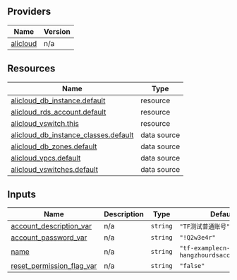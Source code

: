 <!-- BEGIN_TF_DOCS -->
## Providers

| Name | Version |
|------|---------|
| <a name="provider_alicloud"></a> [alicloud](#provider\_alicloud) | n/a |

## Resources

| Name | Type |
|------|------|
| [alicloud_db_instance.default](https://registry.terraform.io/providers/hashicorp/alicloud/latest/docs/resources/db_instance) | resource |
| [alicloud_rds_account.default](https://registry.terraform.io/providers/hashicorp/alicloud/latest/docs/resources/rds_account) | resource |
| [alicloud_vswitch.this](https://registry.terraform.io/providers/hashicorp/alicloud/latest/docs/resources/vswitch) | resource |
| [alicloud_db_instance_classes.default](https://registry.terraform.io/providers/hashicorp/alicloud/latest/docs/data-sources/db_instance_classes) | data source |
| [alicloud_db_zones.default](https://registry.terraform.io/providers/hashicorp/alicloud/latest/docs/data-sources/db_zones) | data source |
| [alicloud_vpcs.default](https://registry.terraform.io/providers/hashicorp/alicloud/latest/docs/data-sources/vpcs) | data source |
| [alicloud_vswitches.default](https://registry.terraform.io/providers/hashicorp/alicloud/latest/docs/data-sources/vswitches) | data source |

## Inputs

| Name | Description | Type | Default | Required |
|------|-------------|------|---------|:--------:|
| <a name="input_account_description_var"></a> [account\_description\_var](#input\_account\_description\_var) | n/a | `string` | `"TF测试普通账号"` | no |
| <a name="input_account_password_var"></a> [account\_password\_var](#input\_account\_password\_var) | n/a | `string` | `"!Q2w3e4r"` | no |
| <a name="input_name"></a> [name](#input\_name) | n/a | `string` | `"tf-examplecn-hangzhourdsaccount83964"` | no |
| <a name="input_reset_permission_flag_var"></a> [reset\_permission\_flag\_var](#input\_reset\_permission\_flag\_var) | n/a | `string` | `"false"` | no |
<!-- END_TF_DOCS -->    